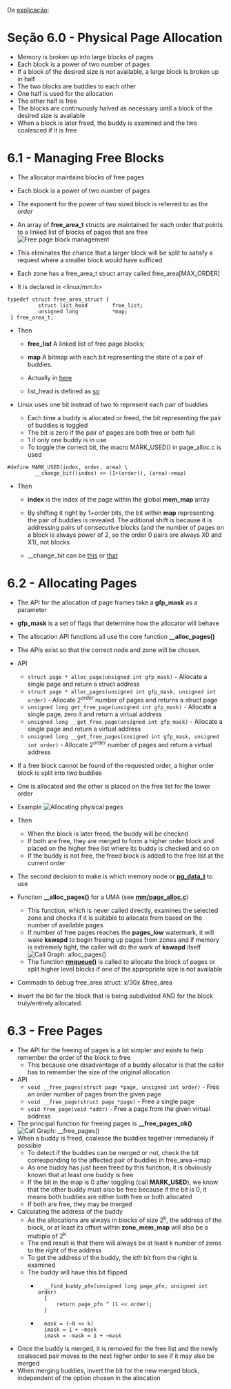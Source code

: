 Da [explicação](https://www.kernel.org/doc/gorman/html/understand/understand009.html):

# Seção 6.0 - Physical Page Allocation

- Memory is broken up into large blocks of pages
- Each block is a power of two number of pages
- If a block of the desired size is not available, a large block is broken up in half
- The two blocks are buddies to each other
- One half is used for the allocation
- The other half is free
- The blocks are continuously halved as necessary until a block of the desired size is available
- When a block is later freed, the buddy is examined and the two coalesced if it is free

# 6.1 - Managing Free Blocks

- The allocator maintains blocks of free pages
- Each block is a power of two number of pages
- The exponent for the power of two sized block is referred to as the _order_
- An array of **free_area_t** structs are maintained for each order that points to a linked list of blocks of pages that are free
![Free page block management](https://www.kernel.org/doc/gorman/html/understand/understand-html029.png)

- This eliminates the chance that a larger block will be split to satisfy a request where a smaller block would have sufficed

- Each zone has a free_area_t struct array called free_area[MAX_ORDER]
- It is declared in <linux/mm.h>
```
typedef struct free_area_struct {
          struct list_head        free_list;
          unsigned long           *map;
 } free_area_t;
```
- Then
    - **free_list** A linked list of free page blocks;
    - **map** A bitmap with each bit representing the state of a pair of buddies.

    - Actually in [here](https://elixir.bootlin.com/linux/latest/source/include/linux/mmzone.h)
    - list_head is defined as [so](https://elixir.bootlin.com/linux/latest/source/include/linux/types.h)

- Linux uses one bit instead of two to represent each pair of buddies
    - Each time a buddy is allocated or freed, the bit representing the pair of buddies is toggled
    - The bit is zero if the pair of pages are both free or both full
    - 1 if only one buddy is in use
    - To toggle the correct bit, the macro MARK_USED() in page_alloc.c is used
```
#define MARK_USED(index, order, area) \
         __change_bit((index) >> (1+(order)), (area)->map)
```
- Then
    - **index** is the index of the page within the global **mem_map** array
    - By shifting it right by 1+order bits, the bit within **map** representing the pair of buddies is revealed. The aditional shift is because it is addressing pairs of consecutive blocks (and the number of pages on a block is always power of 2, so the order 0 pairs are always X0 and X1), not blocks

    - __change_bit can be [this](https://elixir.bootlin.com/linux/v4.19.154/source/include/asm-generic/bitops/non-atomic.h#L41) or [that](https://github.com/torvalds/linux/blob/master/arch/alpha/include/asm/bitops.h#L122)

# 6.2 - Allocating Pages

- The API for the allocation of page frames take a **gfp_mask** as a parameter
- **gfp_mask** is a set of flags that determine how the allocator will behave
- The allocation API functions all use the core function **__alloc_pages()**
- The APIs exist so that the correct node and zone will be chosen.
- API
    - `struct page * alloc_page(unsigned int gfp_mask)` - Allocate a single page and return a struct address
    - `struct page * alloc_pages(unsigned int gfp_mask, unsigned int order)` - Allocate 2<sup>*order*</sup> number of pages and returns a struct page
    - `unsigned long get_free_page(unsigned int gfp_mask)` - Allocate a single page, zero it and return a virtual address
    - `unsigned long __get_free_page(unsigned int gfp_mask)` - Allocate a single page and return a virtual address
    - `unsigned long __get_free_pages(unsigned int gfp_mask, unsigned int order)` - Allocate 2<sup>*order*</sup> number of pages and return a virtual address
- If a free block cannot be found of the requested order, a higher order block is split into two buddies
- One is allocated and the other is placed on the free list for the lower order
- Example
![Allocating physical pages](https://www.kernel.org/doc/gorman/html/understand/understand-html030.png)
- Then
    - When the block is later freed, the buddy will be checked
    - If both are free, they are merged to form a higher order block and placed on the higher free list where its buddy is checked and so on
    - If the buddy is not free, the freed block is added to the free list at the current order

- The second decision to make is which memory node or [**pg_data_t**](https://elixir.bootlin.com/linux/latest/source/include/linux/mmzone.h#L1374) to use
- Function **__alloc_pages()** for a UMA (see [**mm/page_alloc.c**](https://github.com/torvalds/linux/blob/master/mm/page_alloc.c#L4441))
    - This function, which is never called directly, examines the selected zone and checks if it is suitable to allocate from based on the number of available pages
    - If number of free pages reaches the **pages_low** watermark, it will wake **kswapd** to begin freeing up pages from zones and if memory is extremely tight, the caller will do the work of **kswapd** itself
    ![Call Graph: **alloc_pages()**](https://www.kernel.org/doc/gorman/html/understand/understand-html031.png)
    - The function [**rmqueue()**](https://github.com/torvalds/linux/blob/master/mm/page_alloc.c#L2807) is called to allocate the block of pages or split higher level blocks if one of the appropriate size is not available

- Commadn to debug free_area struct: x/30x &free_area
- Invert the bit for the block that is being subdivided AND for the block truly/entirely allocated.

# 6.3 - Free Pages

- The API for the freeing of pages is a lot simpler and exists to help remember the order of the block to free
    - This because one disadvantage of a buddy allocator is that the caller has to remember the size of the original allocation
- API
    - `void __free_pages(struct page *page, unsigned int order)` - Free an order number of pages from the given page
    - `void __free_page(struct page *page)` - Free a single page
    - `void free_page(void *addr)` - Free a page from the given virtual address
- The principal function for freeing pages is **__free_pages_ok()**
![Call Graph: __free_pages()](https://www.kernel.org/doc/gorman/html/understand/understand-html032.png)
- When a buddy is freed, coalesce the buddies together immediately if possible
    - To detect if the buddies can be merged or not, check the bit corresponding to the affected pair of buddies in free_area→map
    - As one buddy has just been freed by this function, it is obviously known that at least one buddy is free
    - If the bit in the map is 0 after toggling (call **MARK_USED**), we know that the other buddy must also be free because if the bit is 0, it means both buddies are either both free or both allocated
    - If both are free, they may be merged
- Calculating the address of the buddy
    - As the allocations are always in blocks of size 2<sup>k</sup>, the address of the block, or at least its offset within **zone_mem_map** will also be a multiple of 2<sup>k</sup>
    - The end result is that there will always be at least k number of zeros to the right of the address
    - To get the address of the buddy, the *kth* bit from the right is examined
    - The buddy will have this bit flipped
        - ```
            __find_buddy_pfn(unsigned long page_pfn, unsigned int order)
            {
	            return page_pfn ^ (1 << order);
            }
    	- ```
        	mask = (~0 << k) 
        	imask = 1 + ~mask
        	imask = -mask = 1 + ~mask
       		```
- Once the buddy is merged, it is removed for the free list and the newly coalesced pair moves to the next higher order to see if it may also be merged
- When merging buddies, invert the bit for the new merged block, independent of the option chosen in the allocation

